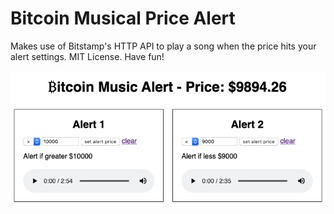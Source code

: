 # Bitcoin Musical Price Alert

Makes use of Bitstamp's HTTP API to play a song when the price hits your alert settings. MIT License. Have fun!

<img src="screen-shot.png" alt="screen shot">
